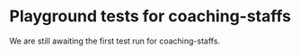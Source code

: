 # Playground tests for coaching-staffs
We are still awaiting the first test run for coaching-staffs.

